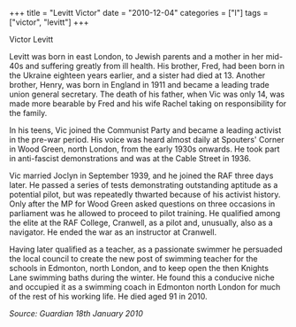 +++
title = "Levitt Victor"
date = "2010-12-04"
categories = ["l"]
tags = ["victor", "levitt"]
+++

Victor Levitt

Levitt was born in east London, to Jewish parents and a mother in her mid-40s and suffering greatly from ill health. His brother, Fred, had been born in the Ukraine eighteen years earlier, and a sister had died at 13. Another brother, Henry, was born in England in 1911 and became a leading trade union general secretary. The death of his father, when Vic was only 14, was made more bearable by Fred and his wife Rachel taking on responsibility for the family.

In his teens, Vic joined the Communist Party and became a leading activist in the pre-war period. His voice was heard almost daily at Spouters' Corner in Wood Green, north London, from the early 1930s onwards. He took part in anti-fascist demonstrations and was at the Cable Street in 1936.

Vic married Joclyn in September 1939, and he joined the RAF three days later. He passed a series of tests demonstrating outstanding aptitude as a potential pilot, but was repeatedly thwarted because of his activist history. Only after the MP for Wood Green asked questions on three occasions in parliament was he allowed to proceed to pilot training. He qualified among the elite at the RAF College, Cranwell, as a pilot and, unusually, also as a navigator. He ended the war as an instructor at Cranwell.

Having later qualified as a teacher, as a passionate swimmer he persuaded the local council to create the new post of swimming teacher for the schools in Edmonton, north London, and to keep open the then Knights Lane swimming baths during the winter. He found this a conducive niche and occupied it as a swimming coach in Edmonton north London for much of the rest of his working life. He died aged 91 in 2010.

_Source: Guardian 18th January 2010_
